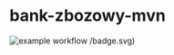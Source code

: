 # bank-zbozowy-mvn

![example workflow](https://github.com/jedrzej-gorski/bank-zbozowy-mvn/actions/workflows/ci.yml/badge.svg)
/badge.svg)
